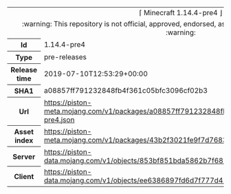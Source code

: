 <html><table>
<tr><td colspan="2" align="center"><img width="0" height="0"><br/>⌈ Minecraft 1.14.4-pre4 ⌋<br/><img width="0" height="0"></td></tr>
<tr><td colspan="2" align="center"><img width="0" height="0"><br/>
:warning: This repository is not official, approved, endorsed, associated or connected with Mojang :warning:
<br/><img width="0" height="0"></td></tr>
<tr><th>Id</th><td>1.14.4-pre4</td></tr>
<tr><th>Type</th><td>pre-releases</td></tr>
<tr><th>Release time</th><td>2019-07-10T12:53:29+00:00</td></tr>
<tr><th>SHA1</th><td>a08857ff791232848fb4f361c05bfc3096cf02b3</td></tr>
<tr><th>Url</th><td><a href="https://piston-meta.mojang.com/v1/packages/a08857ff791232848fb4f361c05bfc3096cf02b3/1.14.4-pre4.json">https://piston-meta.mojang.com/v1/packages/a08857ff791232848fb4f361c05bfc3096cf02b3/1.14.4-pre4.json</a></td></tr>
<tr><th>Asset index</th><td><a href="https://piston-meta.mojang.com/v1/packages/43b2f3021fe9f7d768378de95538e22da3ee8301/1.14.json">https://piston-meta.mojang.com/v1/packages/43b2f3021fe9f7d768378de95538e22da3ee8301/1.14.json</a></td></tr>
<tr><th>Server</th><td><a href="https://piston-data.mojang.com/v1/objects/853bf851bda5862b7f68baf93ae86fb90571ceca/server.jar">https://piston-data.mojang.com/v1/objects/853bf851bda5862b7f68baf93ae86fb90571ceca/server.jar</a></td></tr>
<tr><th>Client</th><td><a href="https://piston-data.mojang.com/v1/objects/ee6386897fd6d7f777d4159fd45b26deaff14cff/client.jar">https://piston-data.mojang.com/v1/objects/ee6386897fd6d7f777d4159fd45b26deaff14cff/client.jar</a></td></tr>
</table></html>